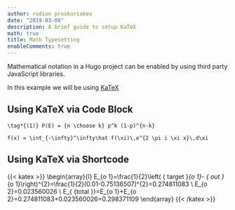```yaml
---
author: rodion proskuriakov
date: "2019-03-08"
description: A brief guide to setup KaTeX
math: true
title: Math Typesetting
enableComments: true
---
```


Mathematical notation in a Hugo project can be enabled by using third party JavaScript libraries.

<!--more-->

In this example we will be using [KaTeX](https://katex.org/)


## Using KaTeX via Code Block

```katex
\tag*{(1)} P(E) = {n \choose k} p^k (1-p)^{n-k}
```

```katex
f(x) = \int_{-\infty}^\infty\hat f(\xi)\,e^{2 \pi i \xi x}\,d\xi
```

## Using KaTeX via Shortcode

{{< katex >}}
  \begin{array}{l}
  E_{o 1}=\frac{1}{2}\left( { target }_{o 1}- { out }_{o 1}\right)^{2}=\frac{1}{2}(0.01-0.75136507)^{2}=0.274811083 \\
  E_{o 2}=0.023560026 \\
  E_{ {total }}=E_{o 1}+E_{o 2}=0.274811083+0.023560026=0.298371109
  \end{array}
{{< /katex >}}
